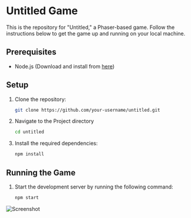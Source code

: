 # Untitled Game

This is the repository for "Untitled," a Phaser-based game. Follow the instructions below to get the game up and running on your local machine.

## Prerequisites

- Node.js (Download and install from [here](https://nodejs.org/))

## Setup

1. Clone the repository:
   ```bash
   git clone https://github.com/your-username/untitled.git
2. Navigate to the Project directory
   ```bash
   cd untitled
3. Install the required dependencies:
   ```bash
   npm install
   
## Running the Game

1. Start the development server by running the following command:
    ```bash
    npm start

![Screenshot](screenshot.png)

